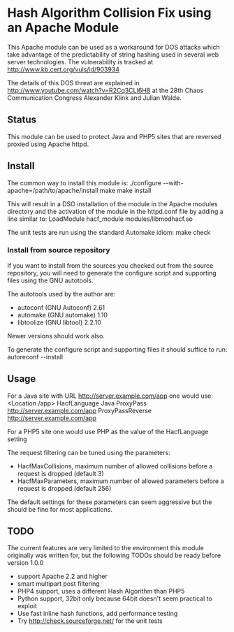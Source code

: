 # Hash Algorithm Collision Fix using an Apache Module

This Apache module can be used as a workaround for DOS attacks which take advantage of the 
predictability of string hashing used in several web server technologies. The vulnerability 
is tracked at http://www.kb.cert.org/vuls/id/903934

The details of this DOS threat are explained in http://www.youtube.com/watch?v=R2Cq3CLI6H8
at the 28th Chaos Communication Congress Alexander Klink and Julian Walde.

## Status

This module can be used to protect Java and PHP5 sites that are reversed proxied using Apache
httpd.

## Install

The common way to install this module is:
	./configure --with-apache=/path/to/apache/install
	make
	make install

This will result in a DSO installation of the module in the Apache modules directory
and the activation of the module in the httpd.conf file by adding a line similar to:
	LoadModule hacf_module        modules/libmodhacf.so

The unit tests are run using the standard Automake idiom:
	make check

### Install from source repository

If you want to install from the sources you checked out from the source repository,
you will need to generate the configure script and supporting files using the GNU
autotools.

The autotools used by the author are:
- autoconf (GNU Autoconf) 2.61
- automake (GNU automake) 1.10
- libtoolize (GNU libtool) 2.2.10

Newer versions should work also.

To generate the configure script and supporting files it should suffice to run:
	autoreconf --install

## Usage

For a Java site with URL http://server.example.com/app one would use:
	<Location /app>
	  HacfLanguage Java
	  ProxyPass http://server.example.com/app
	  ProxyPassReverse http://server.example.com/app
	</Location>

For a PHP5 site one would use PHP as the value of the HacfLanguage setting

The request filtering can be tuned using the parameters:
- HacfMaxCollisions, maximum number of allowed collisions before a request is dropped (default 3)
- HacfMaxParameters, maximum number of allowed parameters before a request is dropped  (default 256)

The default settings for these parameters can seem aggressive but the should be fine for
most applications.

## TODO

The current features are very limited to the environment this module originally was written
for, but the following TODOs should be ready before version 1.0.0

- support Apache 2.2 and higher
- smart multipart post filtering
- PHP4 support, uses a different Hash Algorithm than PHP5
- Python support, 32bit only because 64bit doesn't seem practical to exploit 
- Use fast inline hash functions, add performance testing
- Try http://check.sourceforge.net/ for the unit tests
